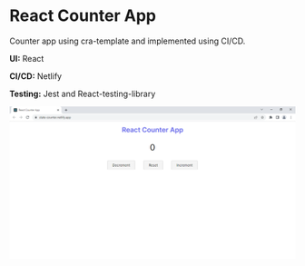 # React Counter App

Counter app using cra-template and implemented using CI/CD.

**UI:** React

**CI/CD:** Netlify

**Testing:** Jest and React-testing-library

![](./src/img/App.png)
